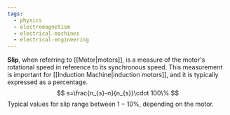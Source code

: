 ```yaml
---
tags:
  - physics
  - electromagnetism
  - electrical-machines
  - electrical-engineering
---
```

**Slip**, when referring to [[Motor|motors]], is a measure of the motor's rotational speed in reference to its synchronous speed. This measurement is important for [[Induction Machine|induction motors]], and it is typically expressed as a percentage.
$$
s=\frac{n_{s}-n}{n_{s}}\cdot 100\%
$$
Typical values for slip range between $1-10\%$, depending on the motor. 